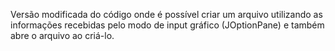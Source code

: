 Versão modificada do código onde é possível criar um arquivo utilizando as informações recebidas pelo modo de input gráfico (JOptionPane) e também abre o arquivo ao criá-lo.